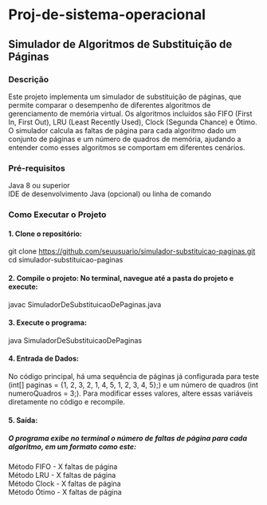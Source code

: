 # Proj-de-sistema-operacional
## Simulador de Algoritmos de Substituição de Páginas


### Descrição
Este projeto implementa um simulador de substituição de páginas, que permite comparar o desempenho de diferentes algoritmos de gerenciamento de memória virtual. Os algoritmos incluídos são FIFO (First In, First Out), LRU (Least Recently Used), Clock (Segunda Chance) e Ótimo. O simulador calcula as faltas de página para cada algoritmo dado um conjunto de páginas e um número de quadros de memória, ajudando a entender como esses algoritmos se comportam em diferentes cenários.

### Pré-requisitos
Java 8 ou superior <br>
IDE de desenvolvimento Java (opcional) ou linha de comando

### Como Executar o Projeto

#### 1. Clone o repositório:
git clone https://github.com/seuusuario/simulador-substituicao-paginas.git <br>
cd simulador-substituicao-paginas

#### 2. Compile o projeto: No terminal, navegue até a pasta do projeto e execute:
javac SimuladorDeSubstituicaoDePaginas.java

#### 3. Execute o programa:
java SimuladorDeSubstituicaoDePaginas

#### 4. Entrada de Dados: <br>
No código principal, há uma sequência de páginas já configurada para teste (int[] paginas = {1, 2, 3, 2, 1, 4, 5, 1, 2, 3, 4, 5};) e um número de quadros (int numeroQuadros = 3;). Para modificar esses valores, altere essas variáveis diretamente no código e recompile.

#### 5. Saída: 
##### O programa exibe no terminal o número de faltas de página para cada algoritmo, em um formato como este:
Método FIFO - X faltas de página <br>
Método LRU - X faltas de página <br>
Método Clock - X faltas de página <br>
Método Ótimo - X faltas de página
